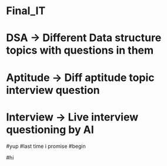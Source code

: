# Final_IT
# DSA -> Different Data structure topics with questions in them
# Aptitude -> Diff aptitude topic interview question
# Interview -> Live interview questioning by AI

#yup
#last time i promise
#begin

#hi

